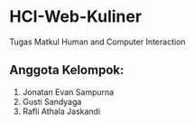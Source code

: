 # HCI-Web-Kuliner
Tugas Matkul Human and Computer Interaction
## Anggota Kelompok:
1. Jonatan Evan Sampurna
2. Gusti Sandyaga
3. Rafli Athala Jaskandi
